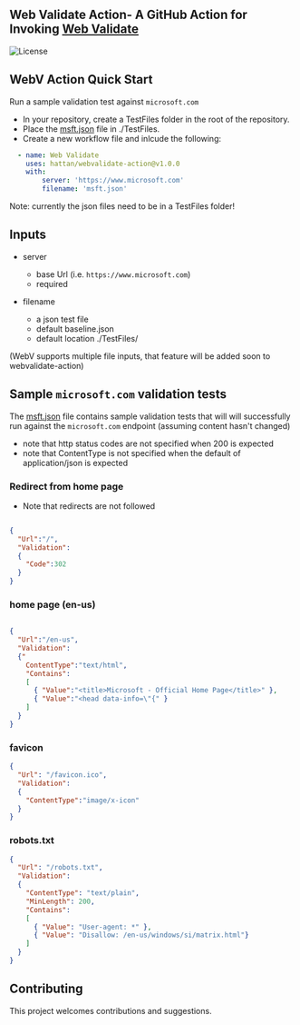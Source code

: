 ## Web Validate Action- A GitHub Action for Invoking [Web Validate](https://github.com/retaildevcrews/webvalidate)

![License](https://img.shields.io/badge/license-MIT-green.svg)


## WebV Action Quick Start

Run a sample validation test against `microsoft.com`

* In your repository, create a TestFiles folder in the root of the repository.
* Place the [msft.json](TestFiles/msft.json) file in ./TestFiles.
* Create a new workflow file and inlcude the following:

```yaml
  - name: Web Validate
    uses: hattan/webvalidate-action@v1.0.0
    with:
        server: 'https://www.microsoft.com'
        filename: 'msft.json'
```

Note: currently the json files need to be in a TestFiles folder!

## Inputs

* server
  - base Url (i.e. `https://www.microsoft.com`)
  - required

* filename
  - a json test file
  - default baseline.json
  - default location ./TestFiles/

(WebV supports multiple file inputs, that feature will be added soon to webvalidate-action)

## Sample `microsoft.com` validation tests

The [msft.json](TestFiles/msft.json) file contains sample validation tests that will will successfully run against the `microsoft.com` endpoint (assuming content hasn't changed)

- note that http status codes are not specified when 200 is expected
- note that ContentType is not specified when the default of application/json is expected

### Redirect from home page

- Note that redirects are not followed

```json

{
  "Url":"/",
  "Validation":
  {
    "Code":302
  }
}

```

### home page (en-us)

```json

{
  "Url":"/en-us",
  "Validation":
  {"
    ContentType":"text/html",
    "Contains":
    [
      { "Value":"<title>Microsoft - Official Home Page</title>" },
      { "Value":"<head data-info=\"{" }
    ]
  }
}

```

### favicon

```json
{
  "Url": "/favicon.ico",
  "Validation":
  {
    "ContentType":"image/x-icon"
  }
}
```

### robots.txt

```json
{
  "Url": "/robots.txt",
  "Validation":
  {
    "ContentType": "text/plain",
    "MinLength": 200,
    "Contains":
    [
      { "Value": "User-agent: *" },
      { "Value": "Disallow: /en-us/windows/si/matrix.html"}
    ]
  }
}
```

## Contributing

This project welcomes contributions and suggestions. 

